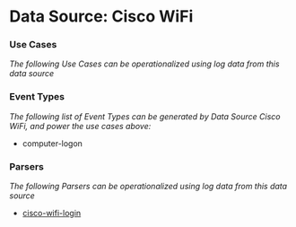 Data Source: Cisco WiFi
=======================

### Use Cases

_The following Use Cases can be operationalized using log data from this data source_



### Event Types

_The following list of Event Types can be generated by Data Source Cisco WiFi, and power the use cases above:_

- computer-logon


### Parsers

_The following Parsers can be operationalized using log data from this data source_

* [cisco-wifi-login](parserContent_cisco-wifi-login.md)
